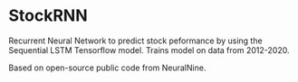 # StockRNN
Recurrent Neural Network to predict stock peformance by using the Sequential LSTM Tensorflow model. Trains model on data from 2012-2020. 

Based on open-source public code from NeuralNine.
